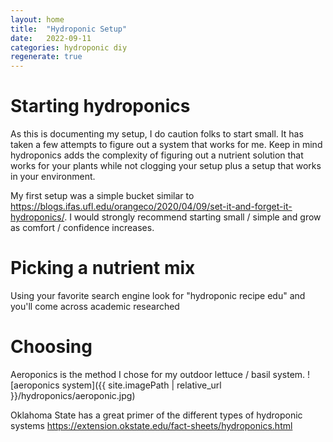 ```yaml
---
layout: home
title:  "Hydroponic Setup"
date:   2022-09-11
categories: hydroponic diy 
regenerate: true
---
```

 

# Starting hydroponics
As this is documenting my setup, I do caution folks to start small.  It has taken a few attempts to figure out a system that works for me.  Keep in mind hydroponics adds the complexity of figuring out a nutrient solution that works for your plants while not clogging your setup plus a setup that works in your environment.  

My first setup was a simple bucket similar to https://blogs.ifas.ufl.edu/orangeco/2020/04/09/set-it-and-forget-it-hydroponics/.   I would strongly recommend starting small / simple and grow as comfort / confidence increases.


# Picking a nutrient mix
Using your favorite search engine look for "hydroponic recipe edu" and you'll come across academic researched

# Choosing 
Aeroponics is the method I chose for my outdoor lettuce / basil system.
 ![aeroponics system]({{ site.imagePath | relative_url }}/hydroponics/aeroponic.jpg)


Oklahoma State has a great primer of the different types of hydroponic systems
https://extension.okstate.edu/fact-sheets/hydroponics.html